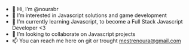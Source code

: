 - 👋 Hi, I’m @nourabr
- 👀 I’m interested in Javascript solutions and game development
- 🌱 I’m currently learning Javascript, to become a Full Stack Javascript Developer <3
- 💞️ I’m looking to collaborate on Javascript projects
- 📫 You can reach me here on git or trought mestrenoura@gmail.com

<!---
nourabr/nourabr is a ✨ special ✨ repository because its `README.md` (this file) appears on your GitHub profile.
You can click the Preview link to take a look at your changes.
--->
